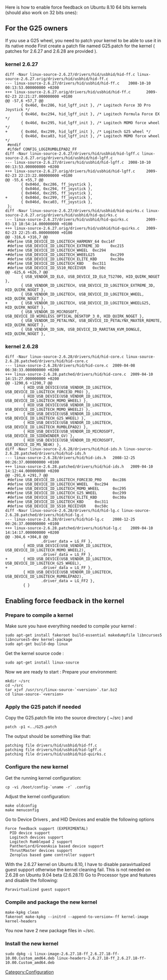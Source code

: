 Here is how to enable force feedback on Ubuntu 8.10 64 bits kernels (should also work on 32 bits ones):

For the G25 owners
------------------

If you use a G25 wheel, you need to patch your kernel to be able to use it in its native mode First create a patch file named G25.patch for the kernel ( patches for 2.6.27 and 2.6.28 are provided ).

### kernel 2.6.27

    diff -Naur linux-source-2.6.27/drivers/hid/usbhid/hid-ff.c linux-source-2.6.27.orig/drivers/hid/usbhid/hid-ff.c
    --- linux-source-2.6.27/drivers/hid/usbhid/hid-ff.c    2008-10-10 00:13:53.000000000 +0200                     
    +++ linux-source-2.6.27.orig/drivers/hid/usbhid/hid-ff.c       2009-02-23 22:21:27.000000000 +0100             
    @@ -57,6 +57,7 @@                                                                                              
           { 0x46d, 0xc286, hid_lgff_init }, /* Logitech Force 3D Pro Joystick */                                  
           { 0x46d, 0xc294, hid_lgff_init }, /* Logitech Formula Force EX */                                       
           { 0x46d, 0xc295, hid_lgff_init }, /* Logitech MOMO force wheel */
    +      { 0x46d, 0xc299, hid_lgff_init }, /* Logitech G25 wheel */
           { 0x46d, 0xca03, hid_lgff_init }, /* Logitech MOMO force wheel */
     #endif
     #ifdef CONFIG_LOGIRUMBLEPAD2_FF
    diff -Naur linux-source-2.6.27/drivers/hid/usbhid/hid-lgff.c linux-source-2.6.27.orig/drivers/hid/usbhid/hid-lgff.c
    --- linux-source-2.6.27/drivers/hid/usbhid/hid-lgff.c  2008-10-10 00:13:53.000000000 +0200
    +++ linux-source-2.6.27.orig/drivers/hid/usbhid/hid-lgff.c     2009-02-23 22:23:22.000000000 +0100
    @@ -55,6 +55,7 @@
           { 0x046d, 0xc286, ff_joystick },
           { 0x046d, 0xc294, ff_joystick },
           { 0x046d, 0xc295, ff_joystick },
    +      { 0x046d, 0xc299, ff_joystick },
           { 0x046d, 0xca03, ff_joystick },
     };
    diff -Naur linux-source-2.6.27/drivers/hid/usbhid/hid-quirks.c linux-source-2.6.27.orig/drivers/hid/usbhid/hid-quirks.c
    --- linux-source-2.6.27/drivers/hid/usbhid/hid-quirks.c        2009-03-13 18:54:14.000000000 +0100
    +++ linux-source-2.6.27.orig/drivers/hid/usbhid/hid-quirks.c   2009-02-23 22:25:45.000000000 +0100
    @@ -316,6 +316,7 @@
     #define USB_DEVICE_ID_LOGITECH_HARMONY_64 0xc14f
     #define USB_DEVICE_ID_LOGITECH_EXTREME_3D     0xc215
     #define USB_DEVICE_ID_LOGITECH_WHEEL  0xc294
    +#define USB_DEVICE_ID_LOGITECH_WHEELG25       0xc299
     #define USB_DEVICE_ID_LOGITECH_ELITE_KBD      0xc30a
     #define USB_DEVICE_ID_LOGITECH_KBD    0xc311
     #define USB_DEVICE_ID_S510_RECEIVER   0xc50c
    @@ -625,6 +626,7 @@
           { USB_VENDOR_ID_ELO, USB_DEVICE_ID_ELO_TS2700, HID_QUIRK_NOGET },
           { USB_VENDOR_ID_LOGITECH, USB_DEVICE_ID_LOGITECH_EXTREME_3D, HID_QUIRK_NOGET },
           { USB_VENDOR_ID_LOGITECH, USB_DEVICE_ID_LOGITECH_WHEEL, HID_QUIRK_NOGET },
    +      { USB_VENDOR_ID_LOGITECH, USB_DEVICE_ID_LOGITECH_WHEELG25, HID_QUIRK_NOGET },
           { USB_VENDOR_ID_MICROSOFT, USB_DEVICE_ID_WIRELESS_OPTICAL_DESKTOP_3_0, HID_QUIRK_NOGET },
           { USB_VENDOR_ID_PETALYNX, USB_DEVICE_ID_PETALYNX_MAXTER_REMOTE, HID_QUIRK_NOGET },
           { USB_VENDOR_ID_SUN, USB_DEVICE_ID_RARITAN_KVM_DONGLE, HID_QUIRK_NOGET },

### kernel 2.6.28

    diff -Naur linux-source-2.6.28/drivers/hid/hid-core.c linux-source-2.6.28.patched/drivers/hid/hid-core.c
    --- linux-source-2.6.28/drivers/hid/hid-core.c  2009-04-08 06:38:33.000000000 +0200
    +++ linux-source-2.6.28.patched/drivers/hid/hid-core.c  2009-04-10 14:15:27.000000000 +0200
    @@ -1290,6 +1290,7 @@
            { HID_USB_DEVICE(USB_VENDOR_ID_LOGITECH, USB_DEVICE_ID_LOGITECH_FORCE3D_PRO) },
            { HID_USB_DEVICE(USB_VENDOR_ID_LOGITECH, USB_DEVICE_ID_LOGITECH_MOMO_WHEEL) },
            { HID_USB_DEVICE(USB_VENDOR_ID_LOGITECH, USB_DEVICE_ID_LOGITECH_MOMO_WHEEL2) },
    +       { HID_USB_DEVICE(USB_VENDOR_ID_LOGITECH, USB_DEVICE_ID_LOGITECH_G25_WHEEL) },
            { HID_USB_DEVICE(USB_VENDOR_ID_LOGITECH, USB_DEVICE_ID_LOGITECH_RUMBLEPAD2) },
            { HID_USB_DEVICE(USB_VENDOR_ID_MICROSOFT, USB_DEVICE_ID_SIDEWINDER_GV) },
            { HID_USB_DEVICE(USB_VENDOR_ID_MICROSOFT, USB_DEVICE_ID_MS_NE4K) },
    diff -Naur linux-source-2.6.28/drivers/hid/hid-ids.h linux-source-2.6.28.patched/drivers/hid/hid-ids.h
    --- linux-source-2.6.28/drivers/hid/hid-ids.h   2008-12-25 00:26:37.000000000 +0100
    +++ linux-source-2.6.28.patched/drivers/hid/hid-ids.h   2009-04-10 14:12:44.000000000 +0200
    @@ -291,6 +291,7 @@
     #define USB_DEVICE_ID_LOGITECH_FORCE3D_PRO     0xc286
     #define USB_DEVICE_ID_LOGITECH_WHEEL   0xc294
     #define USB_DEVICE_ID_LOGITECH_MOMO_WHEEL      0xc295
    +#define USB_DEVICE_ID_LOGITECH_G25_WHEEL       0xc299
     #define USB_DEVICE_ID_LOGITECH_ELITE_KBD       0xc30a
     #define USB_DEVICE_ID_LOGITECH_KBD     0xc311
     #define USB_DEVICE_ID_S510_RECEIVER    0xc50c
    diff -Naur linux-source-2.6.28/drivers/hid/hid-lg.c linux-source-2.6.28.patched/drivers/hid/hid-lg.c
    --- linux-source-2.6.28/drivers/hid/hid-lg.c    2008-12-25 00:26:37.000000000 +0100
    +++ linux-source-2.6.28.patched/drivers/hid/hid-lg.c    2009-04-10 14:14:17.000000000 +0200
    @@ -304,6 +304,8 @@
                    .driver_data = LG_FF },
            { HID_USB_DEVICE(USB_VENDOR_ID_LOGITECH, USB_DEVICE_ID_LOGITECH_MOMO_WHEEL2),
                    .driver_data = LG_FF },
    +       { HID_USB_DEVICE(USB_VENDOR_ID_LOGITECH, USB_DEVICE_ID_LOGITECH_G25_WHEEL),
    +               .driver_data = LG_FF },
            { HID_USB_DEVICE(USB_VENDOR_ID_LOGITECH, USB_DEVICE_ID_LOGITECH_RUMBLEPAD2),
                    .driver_data = LG_FF2 },
            { }

Enabling force feedback in the kernel
-------------------------------------

### Prepare to compile a kernel

Make sure you have everything needed to compile your kernel :

    sudo apt-get install fakeroot build-essential makedumpfile libncurses5 libncurses5-dev kernel-package
    sudo apt-get build-dep linux

Get the kernel source code :

    sudo apt-get install linux-source

Now we are ready to start : Prepare your environment:

    mkdir ~/src
    cd ~/src
    tar xjvf /usr/src/linux-source-`<version>`.tar.bz2
    cd linux-source-`<version>

### Apply the G25 patch if needed

Copy the G25.patch file into the source directory ( ~/src ) and

    patch -p1 <../G25.patch

The output should be something like that:

    patching file drivers/hid/usbhid/hid-ff.c
    patching file drivers/hid/usbhid/hid-lgff.c
    patching file drivers/hid/usbhid/hid-quirks.c

### Configure the new kernel

Get the running kernel configuration:

    cp -vi /boot/config-`uname -r` .config

Adjust the kernel configuration:

    make oldconfig
    make menuconfig

Go to Device Drivers , and HID Devices and enable the following options

    Force feedback support (EXPERIMENTAL)
      PID device support
      Logitech devices support
      Logitech Rumblepad 2 support
      PantherLord/GreenAsia based device support
      ThrustMaster devices support
      Zeroplus based game controller support

With the 2.6.27 kernel on Ubuntu 8.10, I have to disable paravirtualized guest support otherwise the kernel cleaning fail. This is not needed on 2.6.28 on Ubuntu 9.04 beta (2.6.28.11) Go to Processor type and features and disable the following:

    Paravirtualized guest support

### Compile and package the new kernel

    make-kpkg clean
    fakeroot make-kpkg --initrd --append-to-version=-ff kernel-image kernel-headers

You now have 2 new package files in ~/src.

### Install the new kernel

    sudo dpkg -i linux-image-2.6.27.18-ff_2.6.27.18-ff-10.00.Custom_amd64.deb linux-headers-2.6.27.18-ff_2.6.27.18-ff-10.00.Custom_amd64.deb

<Category:Configuration>

